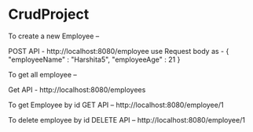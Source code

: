 # CrudProject

To create a new Employee –

POST API - http://localhost:8080/employee
use Request body as  -
{
    "employeeName" : "Harshita5",
    "employeeAge" : 21
}
 

To get all employee –

Get API - http://localhost:8080/employees

 

To get Employee by id
GET API – http://localhost:8080/employee/1
 

To delete employee by id 
DELETE API – http://localhost:8080/employee/1

 

